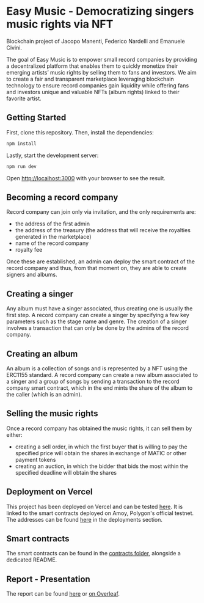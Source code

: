 # Easy Music - Democratizing singers music rights via NFT

Blockchain project of Jacopo Manenti, Federico Nardelli and Emanuele Civini.

The goal of Easy Music is to empower small record companies by providing a decentralized platform that enables them to quickly monetize their emerging artists’ music rights by selling them to fans and investors. We aim to create a fair and transparent marketplace leveraging blockchain technology to ensure record companies gain liquidity while offering fans and investors unique and valuable NFTs (album rights) linked to their favorite artist.

## Getting Started

First, clone this repository. Then, install the dependencies:

```bash
npm install
```

Lastly, start the development server:

```bash
npm run dev
```

Open [http://localhost:3000](http://localhost:3000) with your browser to see the result.

## Becoming a record company

Record company can join only via invitation, and the only requirements are:

- the address of the first admin
- the address of the treasury (the address that will receive the royalties generated in the marketplace)
- name of the record company
- royalty fee  

Once these are established, an admin can deploy the smart contract of the record company and thus, from that moment on, they are able to create signers and albums.

## Creating a singer

Any album must have a singer associated, thus creating one is usually the first step.
A record company can create a singer by specifying a few key parameters such as the stage name and genre. The creation of a singer involves a transaction that can only be done by the admins of the record company.

## Creating an album

An album is a collection of songs and is represented by a NFT using the ERC1155 standard. 
A record company can create a new album associated to a singer and a group of songs by sending a transaction to the record company smart contract, which in the end mints the share of the album to the caller (which is an admin).

## Selling the music rights

Once a record company has obtained the music rights, it can sell them by either:

- creating a sell order, in which the first buyer that is willing to pay the specified price will obtain the shares in exchange of MATIC or other payment tokens
- creating an auction, in which the bidder that bids the most within the specified deadline will obtain the shares

## Deployment on Vercel

This project has been deployed on Vercel and can be tested [here](https://blockchain-one-bice.vercel.app/).
It is linked to the smart contracts deployed on Amoy, Polygon's official testnet. The addresses can be found [here](./contracts) in the deployments section.

## Smart contracts

The smart contracts can be found in the [contracts folder](./contracts), alongside a dedicated README.

## Report - Presentation

The report can be found [here](./Project%20Report.pdf) or [on Overleaf](https://www.overleaf.com/read/zfqrtfgcpvtg#4bb9ce).  
